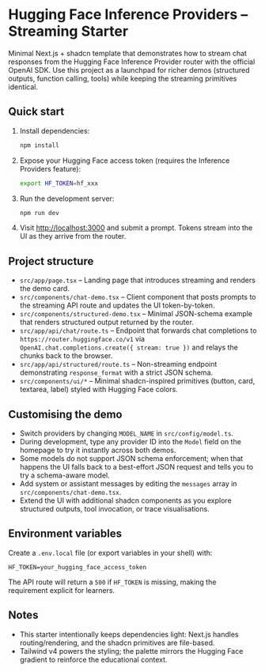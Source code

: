 # Hugging Face Inference Providers – Streaming Starter

Minimal Next.js + shadcn template that demonstrates how to stream chat responses from the Hugging Face Inference Provider router with the official OpenAI SDK. Use this project as a launchpad for richer demos (structured outputs, function calling, tools) while keeping the streaming primitives identical.

## Quick start

1. Install dependencies:
   ```bash
   npm install
   ```
2. Expose your Hugging Face access token (requires the Inference Providers feature):
   ```bash
   export HF_TOKEN=hf_xxx
   ```
3. Run the development server:
   ```bash
   npm run dev
   ```
4. Visit [http://localhost:3000](http://localhost:3000) and submit a prompt. Tokens stream into the UI as they arrive from the router.

## Project structure

- `src/app/page.tsx` – Landing page that introduces streaming and renders the demo card.
- `src/components/chat-demo.tsx` – Client component that posts prompts to the streaming API route and updates the UI token-by-token.
- `src/components/structured-demo.tsx` – Minimal JSON-schema example that renders structured output returned by the router.
- `src/app/api/chat/route.ts` – Endpoint that forwards chat completions to `https://router.huggingface.co/v1` via `OpenAI.chat.completions.create({ stream: true })` and relays the chunks back to the browser.
- `src/app/api/structured/route.ts` – Non-streaming endpoint demonstrating `response_format` with a strict JSON schema.
- `src/components/ui/*` – Minimal shadcn-inspired primitives (button, card, textarea, label) styled with Hugging Face colors.

## Customising the demo

- Switch providers by changing `MODEL_NAME` in `src/config/model.ts`.
- During development, type any provider ID into the `Model` field on the homepage to try it instantly across both demos.
- Some models do not support JSON schema enforcement; when that happens the UI falls back to a best-effort JSON request and tells you to try a schema-aware model.
- Add system or assistant messages by editing the `messages` array in `src/components/chat-demo.tsx`.
- Extend the UI with additional shadcn components as you explore structured outputs, tool invocation, or trace visualisations.

## Environment variables

Create a `.env.local` file (or export variables in your shell) with:

```
HF_TOKEN=your_hugging_face_access_token
```

The API route will return a `500` if `HF_TOKEN` is missing, making the requirement explicit for learners.

## Notes

- This starter intentionally keeps dependencies light: Next.js handles routing/rendering, and the shadcn primitives are file-based.
- Tailwind v4 powers the styling; the palette mirrors the Hugging Face gradient to reinforce the educational context.
